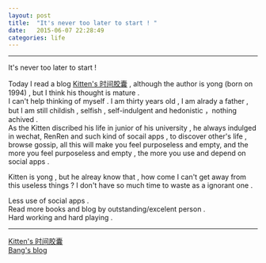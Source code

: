 ```yaml
---
layout: post
title:  "It's never too later to start ! "
date:   2015-06-07 22:28:49
categories: life
---
```


--------------------------------------------

 It's never too later to start !  

Today I read a blog [Kitten's 时间胶囊](http://www.kittenyang.com/) , although the author is yong (born on 1994) , but I think his thought is mature .  
I can't help thinking of myself . I am thirty years old , I am alrady a father , but I am still childish , selfish , self-indulgent and hedonistic ，nothing achived .  
As the Kitten discribed his life in junior of his university , he always indulged in wechat, RenRen and such kind of socail apps , to discover other's life , browse gossip, all this will make you feel purposeless and empty, and the more you feel purposeless and empty , the more you use and depend on social apps .

Kitten is yong , but he alreay know that , how come I can't get away from this useless things ? I don't have so much time to waste as a ignorant one .

Less use of social apps .   
Read more books and blog by outstanding/excelent person .  
Hard working and hard playing .  

---------------------------------------------
[Kitten's 时间胶囊](http://www.kittenyang.com/)  
[Bang's blog](http://blog.cnbang.net/about/)   